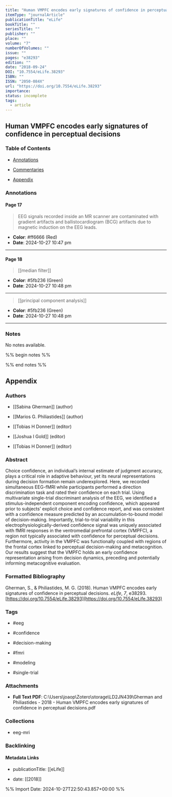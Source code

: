 ```yaml
---
title: "Human VMPFC encodes early signatures of confidence in perceptual decisions"
itemType: "journalArticle"
publicationTitle: "eLife"
bookTitle: ""
seriesTitle: ""
publisher: ""
place: ""
volume: "7"
numberOfVolumes: ""
issue: ""
pages: "e38293"
edition: ""
date: "2018-09-24"
DOI: "10.7554/eLife.38293"
ISBN: ""
ISSN: "2050-084X"
url: "https://doi.org/10.7554/eLife.38293"
importance: 
status: incomplete
tags:
  - article
---
```


## Human VMPFC encodes early signatures of confidence in perceptual decisions

### Table of Contents

- [Annotations](#annotations)

+ [Commentaries](#commentaries)

- [Appendix](#appendix)

### Annotations




#### Page 17







> EEG signals recorded inside an MR scanner are contaminated with gradient artifacts and ballistocardiogram (BCG) artifacts due to magnetic induction on the EEG leads.





- **Color**: #ff6666 (Red)
- **Date**: 2024-10-27 10:47 pm

---



#### Page 18








> [[median filter]]





- **Color**: #5fb236 (Green)
- **Date**: 2024-10-27 10:48 pm

---








> [[principal component analysis]]





- **Color**: #5fb236 (Green)
- **Date**: 2024-10-27 10:48 pm

---





### Notes


No notes available.


%% begin notes %%

<!-- Write your personal notes here -->

%% end notes %%

## Appendix

### Authors


- [[Sabina Gherman]] (author)

- [[Marios G. Philiastides]] (author)

- [[Tobias H Donner]] (editor)

- [[Joshua I Gold]] (editor)

- [[Tobias H Donner]] (editor)



### Abstract

Choice confidence, an individual’s internal estimate of judgment accuracy, plays a critical role in adaptive behaviour, yet its neural representations during decision formation remain underexplored. Here, we recorded simultaneous EEG-fMRI while participants performed a direction discrimination task and rated their confidence on each trial. Using multivariate single-trial discriminant analysis of the EEG, we identified a stimulus-independent component encoding confidence, which appeared prior to subjects’ explicit choice and confidence report, and was consistent with a confidence measure predicted by an accumulation-to-bound model of decision-making. Importantly, trial-to-trial variability in this electrophysiologically-derived confidence signal was uniquely associated with fMRI responses in the ventromedial prefrontal cortex (VMPFC), a region not typically associated with confidence for perceptual decisions. Furthermore, activity in the VMPFC was functionally coupled with regions of the frontal cortex linked to perceptual decision-making and metacognition. Our results suggest that the VMPFC holds an early confidence representation arising from decision dynamics, preceding and potentially informing metacognitive evaluation.


### Formatted Bibliography

Gherman, S., & Philiastides, M. G. (2018). Human VMPFC encodes early signatures of confidence in perceptual decisions. _eLife_, _7_, e38293. [https://doi.org/10.7554/eLife.38293](https://doi.org/10.7554/eLife.38293)


### Tags


- #eeg

- #confidence

- #decision-making

- #fmri

- #modeling

- #single-trial




### Attachments


- **Full Text PDF**: C:\Users\joaop\Zotero\storage\LD2JN439\Gherman and Philiastides - 2018 - Human VMPFC encodes early signatures of confidence in perceptual decisions.pdf




### Collections


- eeg-mri





### Backlinking


#### Metadata Links


- publicationTitle: [[eLife]]




- date: [[2018]]





<!-- Any additional notes or comments -->


%% Import Date: 2024-10-27T22:50:43.857+00:00 %%
